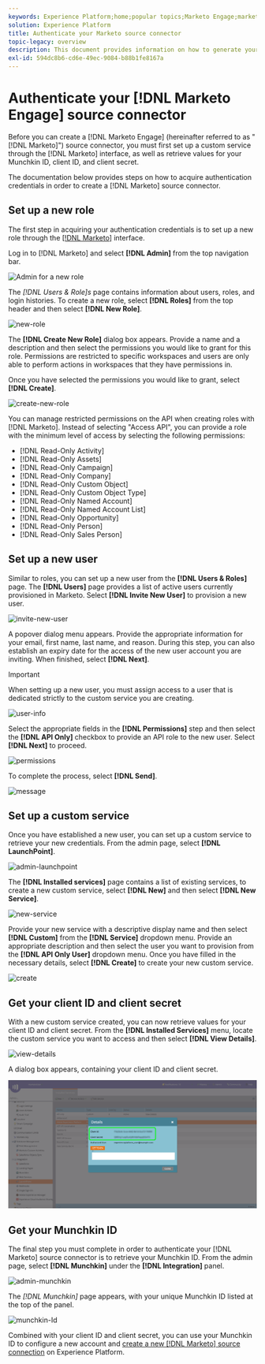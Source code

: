 ```yaml
---
keywords: Experience Platform;home;popular topics;Marketo Engage;marketo engage;marketo
solution: Experience Platform
title: Authenticate your Marketo source connector
topic-legacy: overview
description: This document provides information on how to generate your Marketo authentication credentials.
exl-id: 594dc8b6-cd6e-49ec-9084-b88b1fe8167a
---
```

# Authenticate your [!DNL Marketo Engage] source connector

Before you can create a [!DNL Marketo Engage] (hereinafter referred to as "[!DNL Marketo]") source connector, you must first set up a custom service through the [!DNL Marketo] interface, as well as retrieve values for your Munchkin ID, client ID, and client secret.

The documentation below provides steps on how to acquire authentication credentials in order to create a [!DNL Marketo] source connector.

## Set up a new role

The first step in acquiring your authentication credentials is to set up a new role through the [[!DNL Marketo]](https://app-sjint.marketo.com/#MM0A1) interface.

Log in to [!DNL Marketo] and select **[!DNL Admin]** from the top navigation bar.

![Admin for a new role](../images/marketo/home.png)

The *[!DNL Users & Role]s* page contains information about users, roles, and login histories. To create a new role, select **[!DNL Roles]** from the top header and then select **[!DNL New Role]**.

![new-role](../images/marketo/new-role.png)

The **[!DNL Create New Role]** dialog box appears. Provide a name and a description and then select the permissions you would like to grant for this role. Permissions are restricted to specific workspaces and users are only able to perform actions in workspaces that they have permissions in.

Once you have selected the permissions you would like to grant, select **[!DNL Create]**.

![create-new-role](../images/marketo/create-new-role.png)

You can manage restricted permissions on the API when creating roles with [!DNL Marketo]. Instead of selecting "Access API", you can provide a role with the minimum level of access by selecting the following permissions:

* [!DNL Read-Only Activity]
* [!DNL Read-Only Assets]
* [!DNL Read-Only Campaign]
* [!DNL Read-Only Company]
* [!DNL Read-Only Custom Object]
* [!DNL Read-Only Custom Object Type]
* [!DNL Read-Only Named Account]
* [!DNL Read-Only Named Account List]
* [!DNL Read-Only Opportunity]
* [!DNL Read-Only Person]
* [!DNL Read-Only Sales Person]

## Set up a new user

Similar to roles, you can set up a new user from the **[!DNL Users & Roles]** page. The **[!DNL Users]** page provides a list of active users currently provisioned in Marketo. Select **[!DNL Invite New User]** to provision a new user.

![invite-new-user](../images/marketo/invite-new-user.png)

A popover dialog menu appears. Provide the appropriate information for your email, first name, last name, and reason. During this step, you can also establish an expiry date for the access of the new user account you are inviting. When finished, select **[!DNL Next]**.

>[!IMPORTANT]
>
>When setting up a new user, you must assign access to a user that is dedicated strictly to the custom service you are creating.

![user-info](../images/marketo/new-user-info.png)

Select the appropriate fields in the **[!DNL Permissions]** step and then select the **[!DNL API Only]** checkbox to provide an API role to the new user. Select **[!DNL Next]** to proceed.

![permissions](../images/marketo/permissions.png)

To complete the process, select **[!DNL Send]**.

![message](../images/marketo/message.png)

## Set up a custom service

Once you have established a new user, you can set up a custom service to retrieve your new credentials. From the admin page, select **[!DNL LaunchPoint]**.

![admin-launchpoint](../images/marketo/admin-launchpoint.png)

The **[!DNL Installed services]** page contains a list of existing services, to create a new custom service, select **[!DNL New]** and then select **[!DNL New Service]**.

![new-service](../images/marketo/new-service.png)

Provide your new service with a descriptive display name and then select **[!DNL Custom]** from the **[!DNL Service]** dropdown menu. Provide an appropriate description and then select the user you want to provision from the **[!DNL API Only User]** dropdown menu. Once you have filled in the necessary details, select **[!DNL Create]** to create your new custom service.

![create](../images/marketo/create.png)

## Get your client ID and client secret

With a new custom service created, you can now retrieve values for your client ID and client secret. From the **[!DNL Installed Services]** menu, locate the custom service you want to access and then select **[!DNL View Details]**.

![view-details](../images/marketo/view-details.png)

A dialog box appears, containing your client ID and client secret.

![credentials](../images/marketo/credentials.png)

## Get your Munchkin ID

The final step you must complete in order to authenticate your [!DNL Marketo] source connector is to retrieve your Munchkin ID. From the admin page, select **[!DNL Munchkin]** under the **[!DNL Integration]** panel.

![admin-munchkin](../images/marketo/admin-munchkin.png)

The *[!DNL Munchkin]* page appears, with your unique Munchkin ID listed at the top of the panel.

![munchkin-Id](../images/marketo/munchkin-id.png)

Combined with your client ID and client secret, you can use your Munchkin ID to configure a new account and [create a new [!DNL Marketo] source connection](../../../tutorials/ui/create/adobe-applications/marketo.md) on Experience Platform.
